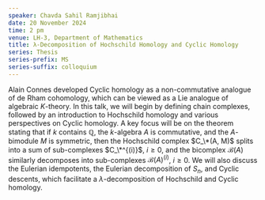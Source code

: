 ```yaml
---
speaker: Chavda Sahil Ramjibhai
date: 20 November 2024
time: 2 pm
venue: LH-3, Department of Mathematics
title: λ-Decomposition of Hochschild Homology and Cyclic Homology
series: Thesis
series-prefix: MS
series-suffix: colloquium
---
```


Alain Connes developed Cyclic homology as a non-commutative analogue of de Rham cohomology, which can be viewed as a Lie analogue of algebraic $K$-theory. In this talk, we will begin by defining chain complexes, followed by an introduction to Hochschild homology and various perspectives on Cyclic homology. A key focus will be on the theorem stating that if $k$ contains $\mathbb{Q}$, the $k$-algebra $A$ is commutative, and the $A$-bimodule $M$ is symmetric, then the Hochschild complex $C_\*(A, M)$ splits into a sum of sub-complexes $C_\*^{(i)}$, $i \geq 0$, and the bicomplex $\mathcal{B}(A)$ similarly decomposes into sub-complexes $\mathcal{B}(A)^{(i)}$, $i \geq 0$. We will also discuss the Eulerian idempotents, the Eulerian decomposition of $S_n$, and Cyclic descents, which facilitate a $\lambda$-decomposition of Hochschild and Cyclic homology.

